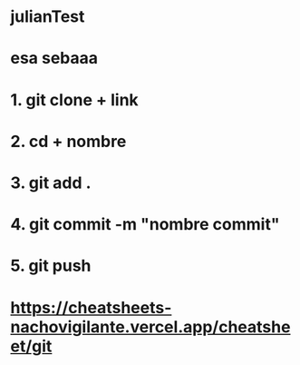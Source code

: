 # julianTest
# esa sebaaa
# 1. git clone + link
# 2. cd + nombre
# 3. git add .
# 4. git commit -m  "nombre commit"
# 5. git push

# https://cheatsheets-nachovigilante.vercel.app/cheatsheet/git 
